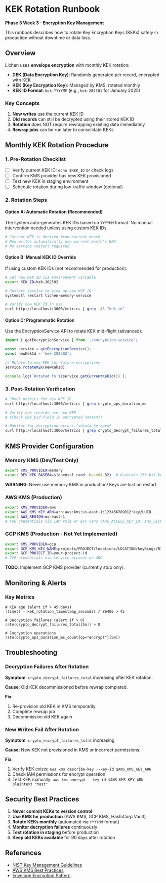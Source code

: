 # KEK Rotation Runbook

**Phase 3 Week 3 - Encryption Key Management**

This runbook describes how to rotate Key Encryption Keys (KEKs) safely in production without downtime or data loss.

## Overview

Lichen uses **envelope encryption** with monthly KEK rotation:
- **DEK (Data Encryption Key)**: Randomly generated per record, encrypted with KEK
- **KEK (Key Encryption Key)**: Managed by KMS, rotated monthly
- **KEK ID Format**: `kek-YYYYMM` (e.g., `kek-202501` for January 2025)

### Key Concepts

1. **New writes** use the current KEK ID
2. **Old records** can still be decrypted using their stored KEK ID
3. **Rotation** does NOT require rewrapping existing data immediately
4. **Rewrap jobs** can be run later to consolidate KEKs

## Monthly KEK Rotation Procedure

### 1. Pre-Rotation Checklist

- [ ] Verify current KEK ID: `echo $KEK_ID` or check logs
- [ ] Confirm KMS provider has new KEK provisioned
- [ ] Test new KEK in staging environment
- [ ] Schedule rotation during low-traffic window (optional)

### 2. Rotation Steps

#### Option A: Automatic Rotation (Recommended)

The system auto-generates KEK IDs based on `YYYYMM` format. No manual intervention needed unless using custom KEK IDs.

```bash
# Current KEK is derived from current month
# New writes automatically use current month's KEK
# No service restart required
```

#### Option B: Manual KEK ID Override

If using custom KEK IDs (not recommended for production):

```bash
# Set new KEK ID via environment variable
export KEK_ID=kek-202502

# Restart service to pick up new KEK ID
systemctl restart lichen-memory-service

# Verify new KEK ID in use
curl http://localhost:3000/metrics | grep -A5 "kek_id"
```

#### Option C: Programmatic Rotation

Use the EncryptionService API to rotate KEK mid-flight (advanced):

```typescript
import { getEncryptionService } from './encryption-service';

const service = getEncryptionService();
const newKekId = 'kek-202502';

// Rotate to new KEK for future encryptions
service.rotateKEK(newKekId);

console.log(`Rotated to ${service.getCurrentKekId()}`);
```

### 3. Post-Rotation Verification

```bash
# Check metrics for new KEK ID
curl http://localhost:3000/metrics | grep crypto_ops_duration_ms

# Verify new records use new KEK
# (Check dek_kid field in encrypted content)

# Monitor for decryption errors (should be zero)
curl http://localhost:3000/metrics | grep crypto_decrypt_failures_total
```

## KMS Provider Configuration

### Memory KMS (Dev/Test Only)

```bash
export KMS_PROVIDER=memory
export DEV_KEK_BASE64=$(openssl rand -base64 32)  # Generate 256-bit key
```

**WARNING**: Never use memory KMS in production! Keys are lost on restart.

### AWS KMS (Production)

```bash
export KMS_PROVIDER=aws
export AWS_KMS_KEY_ARN=arn:aws:kms:us-east-1:123456789012:key/UUID
export AWS_REGION=us-east-1
# AWS credentials via IAM role or env vars (AWS_ACCESS_KEY_ID, AWS_SECRET_ACCESS_KEY)
```

### GCP KMS (Production - Not Yet Implemented)

```bash
export KMS_PROVIDER=gcp
export GCP_KMS_KEY_NAME=projects/PROJECT/locations/LOCATION/keyRings/RING/cryptoKeys/KEY
export GCP_PROJECT_ID=your-project-id
# GCP credentials via service account or ADC
```

**TODO**: Implement GCP KMS provider (currently stub only).

## Monitoring & Alerts

### Key Metrics

```promql
# KEK age (alert if > 45 days)
(time() - kek_rotation_timestamp_seconds) / 86400 > 45

# Decryption failures (alert if > 0)
rate(crypto_decrypt_failures_total[5m]) > 0

# Encryption operations
rate(crypto_ops_duration_ms_count{op="encrypt"}[5m])
```

## Troubleshooting

### Decryption Failures After Rotation

**Symptom**: `crypto_decrypt_failures_total` increasing after KEK rotation.

**Cause**: Old KEK decommissioned before rewrap completed.

**Fix**:
1. Re-provision old KEK in KMS temporarily
2. Complete rewrap job
3. Decommission old KEK again

### New Writes Fail After Rotation

**Symptom**: `crypto_encrypt_failures_total` increasing.

**Cause**: New KEK not provisioned in KMS or incorrect permissions.

**Fix**:
1. Verify KEK exists: `aws kms describe-key --key-id $AWS_KMS_KEY_ARN`
2. Check IAM permissions for encrypt operation
3. Test KEK manually: `aws kms encrypt --key-id $AWS_KMS_KEY_ARN --plaintext "test"`

## Security Best Practices

1. **Never commit KEKs to version control**
2. **Use KMS for production** (AWS KMS, GCP KMS, HashiCorp Vault)
3. **Rotate KEKs monthly** (automated via `YYYYMM` format)
4. **Monitor decryption failures** continuously
5. **Test rotation in staging** before production
6. **Keep old KEKs available** for 90 days after rotation

## References

- [NIST Key Management Guidelines](https://nvlpubs.nist.gov/nistpubs/SpecialPublications/NIST.SP.800-57pt1r5.pdf)
- [AWS KMS Best Practices](https://docs.aws.amazon.com/kms/latest/developerguide/best-practices.html)
- [Envelope Encryption Pattern](https://cloud.google.com/kms/docs/envelope-encryption)
